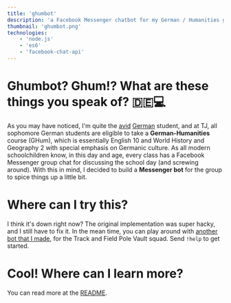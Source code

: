 ```yaml
---
title: 'ghumbot'
description: 'a Facebook Messenger chatbot for my German / Humanities group'
thumbnail: 'ghumbot.png'
technologies:
    - 'node.js'
    - 'es6'
    - 'facebook-chat-api'
---
```


# Ghumbot? Ghum!? What are these things you speak of? :de::computer:

As you may have noticed, I'm quite the [avid](/projects/dictcc-js)
[German](/projects/deutschball) student, and at TJ, all sophomore German
students are eligible to take a **German-Humanities** course (GHum), which is
essentially English 10 and World History and Geography 2 with special emphasis
on Germanic culture. As all modern schoolchildren know, in this day and age, every
class has a Facebook Messenger group chat for discussing the school day (and
screwing around). With this in mind, I decided to build a **Messenger bot** for the
group to spice things up a little bit.

# Where can I try this?

I think it's down right now? The original implementation was super hacky, and I
still have to fix it. In the mean time, you can play around with [another bot
that I made](https://www.facebook.com/messages/100012150491617), for the Track
and Field Pole Vault squad. Send `!help` to get started.

# Cool! Where can I learn more?

You can read more at the [README](https://github.com/naitian/GHUMbot).
